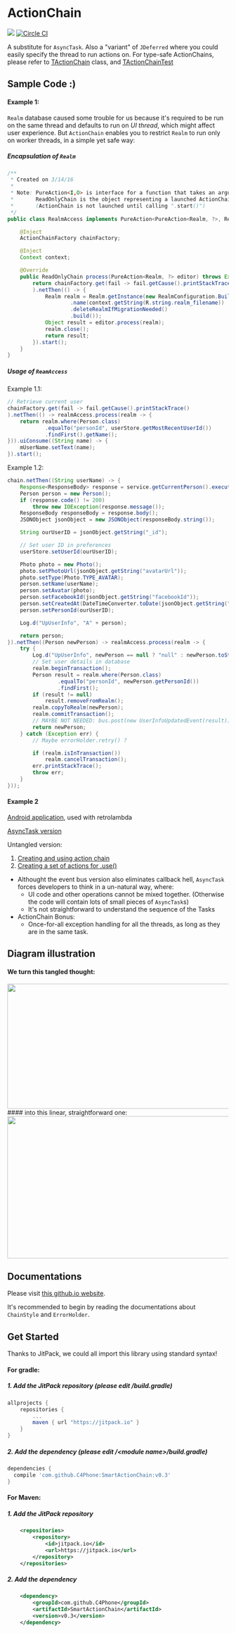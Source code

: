 # ActionChain
[![](https://jitpack.io/v/C4Phone/SmartActionChain.svg)](https://jitpack.io/#C4Phone/SmartActionChain) 
[![Circle CI](https://circleci.com/gh/C4Phone/ActionChain.svg?style=shield)](https://circleci.com/gh/C4Phone/ActionChain)


A substitute for ```AsyncTask```. Also a "variant" of ```JDeferred``` where you could easily specify the thread to run actions on.
For type-safe ActionChains, please refer to [TActionChain](https://github.com/C4Phone/ActionChain/blob/master/src/zyu19/libs/action/chain/TActionChain.java) class, and [TActionChainTest](https://github.com/C4Phone/ActionChain/blob/master/tests/zyu19/libs/action/chain/tests/TActionChainTest.java)


## Sample Code :)

#### Example 1:

```Realm``` database caused some trouble for us because it's required to be run on the same thread and defaults to run on *UI thread*, which might affect user experience. But ```ActionChain``` enables you to restrict ```Realm``` to run only on worker threads, in a simple yet safe way:

##### Encapsulation of ```Realm```
```Java
/**
 * Created on 3/14/16 
 *
 * Note: PureAction<I,O> is interface for a function that takes an argument of type I and returns an object of type O
 *       ReadOnlyChain is the object representing a launched ActionChain.
 *       (ActionChain is not launched until calling ".start()")
 */
public class RealmAccess implements PureAction<PureAction<Realm, ?>, ReadOnlyChain> {

    @Inject
    ActionChainFactory chainFactory;

    @Inject
    Context context;

    @Override
    public ReadOnlyChain process(PureAction<Realm, ?> editor) throws Exception {
        return chainFactory.get(fail -> fail.getCause().printStackTrace()
        ).netThen(() -> {
            Realm realm = Realm.getInstance(new RealmConfiguration.Builder(context)
                    .name(context.getString(R.string.realm_filename))
                    .deleteRealmIfMigrationNeeded()
                    .build());
            Object result = editor.process(realm);
            realm.close();
            return result;
        }).start();
    }
}
```

##### Usage of ```ReamAccess```

Example 1.1:

```Java
// Retrieve current user
chainFactory.get(fail -> fail.getCause().printStackTrace()
).netThen(() -> realmAccess.process(realm -> {
    return realm.where(Person.class)
            .equalTo("personId", userStore.getMostRecentUserId())
            .findFirst().getName();
})).uiConsume((String name) -> {
    mUserName.setText(name);
}).start();
```

Example 1.2:

```Java
chain.netThen((String userName) -> {
    Response<ResponseBody> response = service.getCurrentPerson().execute();
    Person person = new Person();
    if (response.code() != 200)
        throw new IOException(response.message());
    ResponseBody responseBody = response.body();
    JSONObject jsonObject = new JSONObject(responseBody.string());

    String ourUserID = jsonObject.getString("_id");

    // Set user ID in preferences
    userStore.setUserId(ourUserID);

    Photo photo = new Photo();
    photo.setPhotoUrl(jsonObject.getString("avatarUrl"));
    photo.setType(Photo.TYPE_AVATAR);
    person.setName(userName);
    person.setAvatar(photo);
    person.setFacebookId(jsonObject.getString("facebookId"));
    person.setCreatedAt(DateTimeConverter.toDate(jsonObject.getString("createdAt")));
    person.setPersonId(ourUserID);

    Log.d("UpUserInfo", "A" + person);

    return person;
}).netThen((Person newPerson) -> realmAccess.process(realm -> {
    try {
        Log.d("UpUserInfo", newPerson == null ? "null" : newPerson.toString());
        // Set user details in database
        realm.beginTransaction();
        Person result = realm.where(Person.class)
                .equalTo("personId", newPerson.getPersonId())
                .findFirst();
        if (result != null)
            result.removeFromRealm();
        realm.copyToRealm(newPerson);
        realm.commitTransaction();
        // MAYBE NOT NEEDED: bus.post(new UserInfoUpdatedEvent(result));
        return newPerson;
    } catch (Exception err) {
        // Maybe errorHolder.retry() ?

        if (realm.isInTransaction())
            realm.cancelTransaction();
        err.printStackTrace();
        throw err;
    }
}));
```


#### Example 2
[Android application](https://github.com/TakefiveInteractive/Ledger-Android/tree/5b00fe9ac42685581a83fbb49fe1f1ef89cc35fa), used with retrolambda

[AsyncTask version](https://github.com/TakefiveInteractive/Ledger-Android/blob/3402d6c3f4272881d4d6df04648237646b8ab588/app/src/main/java/com/takefive/ledger/WelcomeActivity.java#L124)

Untangled version:

1. [Creating and using action chain](https://github.com/TakefiveInteractive/Ledger-Android/blob/5b00fe9ac42685581a83fbb49fe1f1ef89cc35fa/app/src/main/java/com/takefive/ledger/WelcomeActivity.java#L128)
2. [Creating a set of actions for .use()](https://github.com/TakefiveInteractive/Ledger-Android/blob/5b00fe9ac42685581a83fbb49fe1f1ef89cc35fa/app/src/main/java/com/takefive/ledger/task/UpdateUserInfoTask.java#L27)

 - Althought the event bus version also eliminates callback hell, ```AsyncTask``` forces developers to think in a un-natural way, where:
   - UI code and other operations cannot be mixed together. (Otherwise the code will contain lots of small pieces of ```AsyncTask```s)
   - It's not straightforward to understand the sequence of the Tasks
 - ActionChain Bonus:
   - Once-for-all exception handling for all the threads, as long as they are in the same task.



## Diagram illustration
#### We turn this tangled thought:

<img src="https://cloud.githubusercontent.com/assets/7296488/12837276/8ef590a2-cb86-11e5-8b02-c4c40f6805bd.png" width="512px" height="284px" />
#### into this linear, straightforward one:

<img src="https://cloud.githubusercontent.com/assets/7296488/12837277/92e391fa-cb86-11e5-8fcc-62fd0620c0ed.png" width="512px" height="323px" />

## Documentations

Please visit [this github.io website](http://c4phone.github.io/ActionChain/).

It's recommended to begin by reading the documentations about ```ChainStyle``` and ```ErrorHolder```.

## Get Started

Thanks to JitPack, we could all import this library using standard syntax!

#### For gradle:
##### 1. Add the JitPack repository (please edit /build.gradle)
```groovy
allprojects {
	repositories {
		...
		maven { url "https://jitpack.io" }
	}
}
```
##### 2. Add the dependency (please edit /&lt;module name&gt;/build.gradle)
```groovy
dependencies {
  compile 'com.github.C4Phone:SmartActionChain:v0.3'
}
```
#### For Maven:
##### 1. Add the JitPack repository
```xml
	<repositories>
		<repository>
		    <id>jitpack.io</id>
		    <url>https://jitpack.io</url>
		</repository>
	</repositories>
```
##### 2. Add the dependency
```xml
	<dependency>
	    <groupId>com.github.C4Phone</groupId>
	    <artifactId>SmartActionChain</artifactId>
	    <version>v0.3</version>
	</dependency>
```


